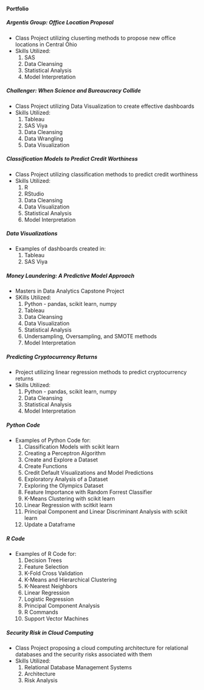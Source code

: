 #### Portfolio
##### Argentis Group:  Office Location Proposal
* Class Project utilizing cluserting methods to propose new office locations in Central Ohio
* Skills Utilized:
  1. SAS
  2. Data Cleansing
  3. Statistical Analysis
  4. Model Interpretation
##### Challenger: When Science and Bureaucracy Collide
* Class Project utilizing Data Visualization to create effective dashboards
* Skills Utilized:
    1. Tableau
    2. SAS Viya
    3. Data Cleansing
    4. Data Wrangling
    5. Data Visualization
##### Classification Models to Predict Credit Worthiness
* Class Project utilizing classification methods to predict credit worthiness
* Skills Utilized:
  1. R
  2. RStudio
  3. Data Cleansing
  4. Data Visualization
  5. Statistical Analysis
  6. Model Interpretation
##### Data Visualizations
* Examples of dashboards created in:
  1. Tableau
  2. SAS Viya
##### Money Laundering: A Predictive Model Approach
* Masters in Data Analytics Capstone Project
* SKills Utilized:
  1. Python - pandas, scikit learn, numpy
  2. Tableau
  4. Data Cleansing
  5. Data Visualization
  6. Statistical Analysis
  7. Undersampling, Oversampling, and SMOTE methods
  8. Model Interpretation
##### Predicting Cryptocurrency Returns
* Project utilizing linear regression methods to predict cryptocurrency returns
* Skills Utilized:
  1. Python - pandas, scikit learn, numpy
  2. Data Cleansing
  3. Statistical Analysis
  4. Model Interpretation
##### Python Code
* Examples of Python Code for:
  1. Classification Models with scikit learn
  2. Creating a Perceptron Algorithm
  3. Create and Explore a Dataset
  4. Create Functions
  5. Credit Default Visualizations and Model Predictions
  6. Exploratory Analysis of a Dataset
  7. Exploring the Olympics Dataset
  8. Feature Importance with Random Forrest Classifier
  9. K-Means Clustering with scikit learn
  10. Linear Regression with scitkit learn
  11. Principal Component and Linear Discriminant Analysis with scikit learn
  12. Update a Dataframe
##### R Code
* Examples of R Code for:
  1. Decision Trees
  2. Feature Selection
  3. K-Fold Cross Validation
  4. K-Means and Hierarchical Clustering
  5. K-Nearest Neighbors
  6. Linear Regression
  7. Logistic Regression
  8. Principal Component Analysis
  9. R Commands
  10. Support Vector Machines
##### Security Risk in Cloud Computing
* Class Project proposing a cloud computing architecture for relational databases and the security risks associated with them
* Skills Utilized:
  1. Relational Database Management Systems
  2. Architecture
  3. Risk Analysis
